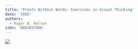 ```yaml
---
title: 'Proofs Without Words: Exercises in Visual Thinking'
date: '1993'
authors:
  - Roger B. Nelsen
isbn: '0883857006'
---
```

![](/media/books/pww1.jpg)
